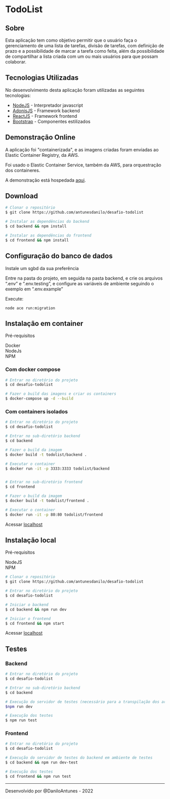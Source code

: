 # TodoList

## Sobre

Esta aplicação tem como objetivo permitir que o usuário faça o gerenciamento de uma lista de tarefas, divisão de tarefas, com definição de prazo e a possibilidade de marcar a tarefa como feita, além da possibilidade de compartilhar a lista criada com um ou mais usuários para que possam colaborar.

## Tecnologias Utilizadas

No desenvolvimento desta aplicação foram utilizadas as seguintes tecnologias:

- <a href="https://nodejs.org" target="_blank">NodeJS</a> - Interpretador javascript
- <a href="https://adonisjs.com" target="_blank">AdonisJS</a> - Framework backend
- <a href="https://pt-br.reactjs.org" target="_blank">ReactJS</a> - Framework frontend
- <a href="https://getbootstrap.com" target="_blank">Bootstrap</a> - Componentes estilizados

## Demonstração Online

A aplicação foi "containerizada", e as imagens criadas foram enviadas ao Elastic Container Registry, da AWS.

Foi usado o Elastic Container Service, também da AWS, para orquestração dos containeres.

A demonstração está  hospedada <a href="http://desafio-todolist.socialfitness.com.br" target="_blank">aqui</a>.

## Download

```bash
# Clonar o repositório
$ git clone https://github.com/antunesdanilo/desafio-todolist

# Instalar as dependências do backend
$ cd backend && npm install

# Instalar as dependências do frontend
$ cd frontend && npm install
```

## Configuração do banco de dados

Instale um sgbd da sua preferência

Entre na pasta do projeto, em seguida na pasta backend, e crie os arquivos “.env” e “.env.testing”, e configure as variáveis de ambiente seguindo o exemplo em “.env.example”

Execute:
```
node ace run:migration
```


## Instalação em container

Pré-requisitos

Docker<br/>
NodeJs<br/>
NPM

### Com docker compose

```bash
# Entrar no diretório do projeto
$ cd desafio-todolist

# Fazer o build das imagens e criar os containers
$ docker-compose up -d --build
```

### Com containers isolados

```bash
# Entrar no diretório do projeto
$ cd desafio-todolist

# Entrar no sub-diretório backend
$ cd backend

# Fazer o build da imagem
$ docker build -t todolist/backend .

# Executar o container
$ docker run -it -p 3333:3333 todolist/backend


# Entrar no sub-diretório frontend
$ cd frontend

# Fazer o build da imagem
$ docker build -t todolist/frontend .

# Executar o container
$ docker run -it -p 80:80 todolist/frontend
```

Acessar <a href="http://localhost" target="_blank">localhost</a>

## Instalação local

Pré-requisitos

NodeJS<br/>
NPM

```bash
# Clonar o repositório
$ git clone https://github.com/antunesdanilo/desafio-todolist

# Entrar no diretório do projeto
$ cd desafio-todolist

# Iniciar o backend
$ cd backend && npm run dev

# Iniciar o frontend
$ cd frontend && npm start
```

Acessar <a href="http://localhost" target="_blank">localhost</a>

## Testes

### Backend

```bash
# Entrar no diretório do projeto
$ cd desafio-todolist

# Entrar no sub-diretório backend
$ cd backend

# Execução do servidor de testes (necessário para a transpilação dos arquivos ts em js)
$npm run dev

# Execução dos testes
$ npm run test
```

### Frontend

```bash
# Entrar no diretório do projeto
$ cd desafio-todolist

# Execução do servidor de testes do backend em ambiente de testes
$ cd backend && npm run dev-test

# Execução dos testes
$ cd frontend && npm run test
```

---
Desenvolvido por @DaniloAntunes - 2022

